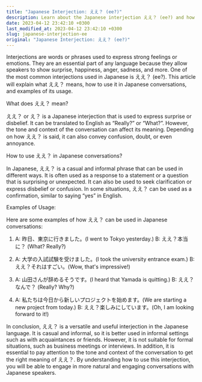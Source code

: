 ```yaml
---
title: "Japanese Interjection: ええ？ (ee?)"
description: Learn about the Japanese interjection ええ？ (ee?) and how it is used in Japanese conversations.
date: 2023-04-12 23:42:10 +0300
last_modified_at: 2023-04-12 23:42:10 +0300
slug: japanese-interjection-ee
original: "Japanese Interjection: ええ？ (ee?)"
---
```

Interjections are words or phrases used to express strong feelings or emotions. They are an essential part of any language because they allow speakers to show surprise, happiness, anger, sadness, and more. One of the most common interjections used in Japanese is ええ？ (ee?). This article will explain what ええ？ means, how to use it in Japanese conversations, and examples of its usage.

What does ええ？ mean?

ええ？ or え？ is a Japanese interjection that is used to express surprise or disbelief. It can be translated to English as “Really?” or “What?”. However, the tone and context of the conversation can affect its meaning. Depending on how ええ？ is said, it can also convey confusion, doubt, or even annoyance.

How to use ええ？ in Japanese conversations?

In Japanese, ええ？ is a casual and informal phrase that can be used in different ways. It is often used as a response to a statement or a question that is surprising or unexpected. It can also be used to seek clarification or express disbelief or confusion. In some situations, ええ？ can be used as a confirmation, similar to saying “yes” in English.

Examples of Usage:

Here are some examples of how ええ？ can be used in Japanese conversations:

1. A: 昨日、東京に行きました。(I went to Tokyo yesterday.)
   B: ええ？本当に？ (What? Really?)

2. A: 大学の入試試験を受けました。(I took the university entrance exam.)
   B: ええ？それはすごい。(Wow, that's impressive!) 

3. A: 山田さんが辞めるそうです。(I heard that Yamada is quitting.)
   B: ええ？なんで？ (Really? Why?)

4. A: 私たちは今日から新しいプロジェクトを始めます。(We are starting a new project from today.)
   B: ええ？楽しみにしています。(Oh, I am looking forward to it!)

In conclusion, ええ？ is a versatile and useful interjection in the Japanese language. It is casual and informal, so it is better used in informal settings such as with acquaintances or friends. However, it is not suitable for formal situations, such as business meetings or interviews. In addition, it is essential to pay attention to the tone and context of the conversation to get the right meaning of ええ？. By understanding how to use this interjection, you will be able to engage in more natural and engaging conversations with Japanese speakers.